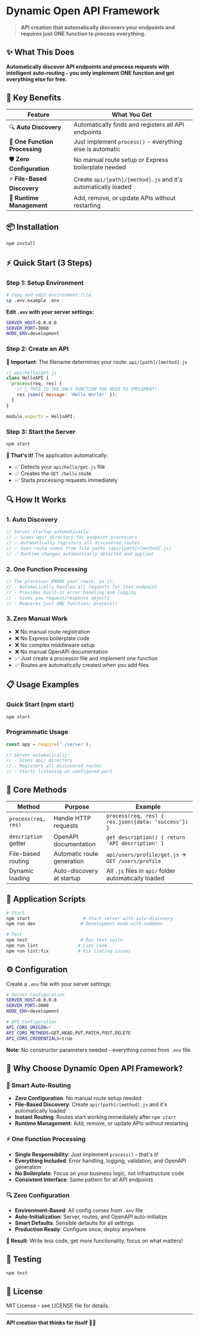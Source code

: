 # Dynamic Open API Framework

> **API creation that automatically discovers your endpoints and requires just ONE function to process everything.**

## ✨ **What This Does** 

**Automatically discover API endpoints and process requests with intelligent auto-routing - you only implement ONE function and get everything else for free.**

## 🚀 **Key Benefits** 

| Feature                        | What You Get                                                      |
| ------------------------------ | ----------------------------------------------------------------- |
| 🔍 **Auto Discovery**          | Automatically finds and registers all API endpoints               |
| 🧠 **One Function Processing** | Just implement `process()` - everything else is automatic         |
| 🛡️ **Zero Configuration**     | No manual route setup or Express boilerplate needed              |
| ⚡ **File-Based Discovery**     | Create `api/[path]/[method].js` and it's automatically loaded    |
| 🔄 **Runtime Management**      | Add, remove, or update APIs without restarting                    |

## 📦 **Installation** 

```bash
npm install
```

## ⚡ **Quick Start (3 Steps)** 

### **Step 1: Setup Environment**

```bash
# Copy and edit environment file
cp .env.example .env
```

**Edit `.env` with your server settings:**

```bash
SERVER_HOST=0.0.0.0
SERVER_PORT=3000
NODE_ENV=development
```

### **Step 2: Create an API**

**📁 Important**: The filename determines your route: `api/[path]/[method].js`

```javascript
// api/hello/get.js
class HelloAPI {
  process(req, res) {
    // 🎯 THIS IS THE ONLY FUNCTION YOU NEED TO IMPLEMENT!
    res.json({ message: 'Hello World!' });
  }
}

module.exports = HelloAPI;
```

### **Step 3: Start the Server**

```bash
npm start
```

**🎉 That's it!** The application automatically:

* ✅ Detects your `api/hello/get.js` file
* ✅ Creates the `GET /hello` route
* ✅ Starts processing requests immediately

## 🔍 **How It Works** 

### **1. Auto Discovery**

```javascript
// Server startup automatically:
// ✅ Scans api/ directory for endpoint processors
// ✅ Automatically registers all discovered routes
// ✅ Uses route names from file paths (api/[path]/[method].js)
// ✅ Runtime changes automatically detected and applied
```

### **2. One Function Processing**

```javascript
// The processor KNOWS your route, so it:
// - Automatically handles all requests for that endpoint
// - Provides built-in error handling and logging
// - Gives you request/response objects
// - Requires just ONE function: process()
```

### **3. Zero Manual Work**

* ❌ No manual route registration
* ❌ No Express boilerplate code
* ❌ No complex middleware setup
* ❌ No manual OpenAPI documentation
* ✅ Just create a processor file and implement one function
* ✅ Routes are automatically created when you add files

## 📋 **Usage Examples** 

### **Quick Start (npm start)**

```bash
npm start
```

### **Programmatic Usage**

```javascript
const app = require('./server');

// Server automatically:
// - Scans api/ directory
// - Registers all discovered routes
// - Starts listening on configured port
```

## 🎯 **Core Methods** 

| Method                           | Purpose                                          | Example                                                 |
| -------------------------------- | ------------------------------------------------ | ------------------------------------------------------- |
| `process(req, res)`              | Handle HTTP requests                              | `process(req, res) { res.json({data: 'success'}) }`    |
| `description` getter              | OpenAPI documentation                            | `get description() { return 'API description' }`       |
| File-based routing               | Automatic route generation                      | `api/users/profile/get.js` → `GET /users/profile`      |
| Dynamic loading                  | Auto-discovery at startup                       | All `.js` files in `api/` folder automatically loaded  |

## 🚀 **Application Scripts** 

```bash
# Start
npm start                    # Start server with auto-discovery
npm run dev                 # Development mode with nodemon

# Test
npm test                    # Run test suite
npm run lint               # Lint code
npm run lint:fix           # Fix linting issues
```

## ⚙️ **Configuration** 

Create a `.env` file with your server settings:

```bash
# Server Configuration
SERVER_HOST=0.0.0.0
SERVER_PORT=3000
NODE_ENV=development

# API Configuration
API_CORS_ORIGIN=*
API_CORS_METHODS=GET,HEAD,PUT,PATCH,POST,DELETE
API_CORS_CREDENTIALS=true
```

**Note**: No constructor parameters needed - everything comes from `.env` file.

## 🎯 **Why Choose Dynamic Open API Framework?** 

### **🚀 Smart Auto-Routing**

* **Zero Configuration**: No manual route setup needed
* **File-Based Discovery**: Create `api/[path]/[method].js` and it's automatically loaded
* **Instant Routing**: Routes start working immediately after `npm start`
* **Runtime Management**: Add, remove, or update APIs without restarting

### **⚡ One Function Processing**

* **Single Responsibility**: Just implement `process()` - that's it!
* **Everything Included**: Error handling, logging, validation, and OpenAPI generation
* **No Boilerplate**: Focus on your business logic, not infrastructure code
* **Consistent Interface**: Same pattern for all API endpoints

### **🔍 Zero Configuration**

* **Environment-Based**: All config comes from `.env` file
* **Auto-Initialization**: Server, routes, and OpenAPI auto-initialize
* **Smart Defaults**: Sensible defaults for all settings
* **Production Ready**: Configure once, deploy anywhere

**🎉 Result**: Write less code, get more functionality, focus on what matters!

## 🧪 **Testing** 

```bash
npm test
```

## 📄 **License** 

MIT License - see LICENSE file for details.

---

**API creation that thinks for itself** 🧠✨
